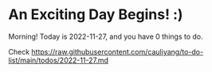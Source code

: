 # An Exciting Day Begins! :)

Morning! Today is 2022-11-27, and you have 0 things to do.

Check https://raw.githubusercontent.com/cauliyang/to-do-list/main/todos/2022-11-27.md